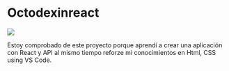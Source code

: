 # Octodexinreact

![](./src/images/OctoDexInReact.gif)

Estoy comprobado de este proyecto porque aprendí a crear una aplicación con React y API al mismo tiempo reforze mi conocimientos en Html, CSS using VS Code.
